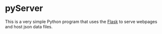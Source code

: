 # pyServer

This is a very simple Python program that uses the [Flask](https://flask.palletsprojects.com/en/2.0.x/) to serve webpages and host json data files.
